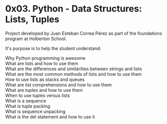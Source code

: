 # 0x03. Python - Data Structures: Lists, Tuples

Project developed by Juan Esteban Correa Pérez as part of the foundations program at Holberton School.

It's purpose is to help the student understand:

Why Python programming is awesome<br />
What are lists and how to use them<br />
What are the differences and similarities between strings and lists<br />
What are the most common methods of lists and how to use them<br />
How to use lists as stacks and queues<br />
What are list comprehensions and how to use them<br />
What are tuples and how to use them<br />
When to use tuples versus lists<br />
What is a sequence<br />
What is tuple packing<br />
What is sequence unpacking<br />
What is the del statement and how to use it<br />
